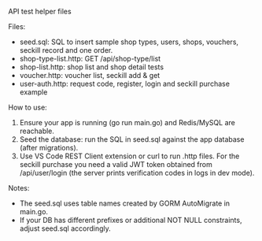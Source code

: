 API test helper files

Files:
- seed.sql: SQL to insert sample shop types, users, shops, vouchers, seckill record and one order.
- shop-type-list.http: GET /api/shop-type/list
- shop-list.http: shop list and shop detail tests
- voucher.http: voucher list, seckill add & get
- user-auth.http: request code, register, login and seckill purchase example

How to use:
1. Ensure your app is running (go run main.go) and Redis/MySQL are reachable.
2. Seed the database: run the SQL in seed.sql against the app database (after migrations).
3. Use VS Code REST Client extension or curl to run .http files. For the seckill purchase you need a valid JWT token obtained from /api/user/login (the server prints verification codes in logs in dev mode).

Notes:
- The seed.sql uses table names created by GORM AutoMigrate in main.go.
- If your DB has different prefixes or additional NOT NULL constraints, adjust seed.sql accordingly.

